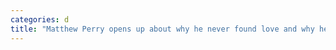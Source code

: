 ```yaml
---
categories: d
title: "Matthew Perry opens up about why he never found love and why he will only date wealthy women"
---
```

